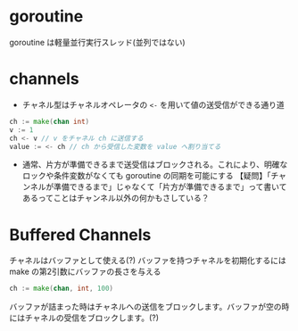 # goroutine
goroutine は軽量並行実行スレッド(並列ではない)

# channels
- チャネル型はチャネルオペレータの `<-` を用いて値の送受信ができる通り道
```go
ch := make(chan int)
v := 1
ch <- v // v をチャネル ch に送信する
value := <- ch // ch から受信した変数を value へ割り当てる
```
- 通常、片方が準備できるまで送受信はブロックされる。これにより、明確なロックや条件変数がなくても goroutine の同期を可能にする
【疑問】「チャンネルが準備できるまで」じゃなくて「片方が準備できるまで」って書いてあるってことはチャンネル以外の何かもさしている？

# Buffered Channels
チャネルはバッファとして使える(?)
バッファを持つチャネルを初期化するには make の第2引数にバッファの長さを与える
```go
ch := make(chan, int, 100)
```

バッファが詰まった時はチャネルへの送信をブロックします。バッファが空の時にはチャネルの受信をブロックします。(?)


